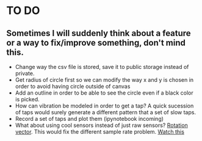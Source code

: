 # TO DO

## Sometimes I will suddenly think about a feature or a way to fix/improve something, don't mind this.

* Change way the csv file is stored, save it to public storage instead of private.
* Get radius of circle first so we can modify the way x and y is chosen in order to avoid having circle outside of canvas
* Add an outline in order to be able to see the circle even if a black color is picked.
* How can vibration be modeled in order to get a tap? A quick sucession of taps would surely generate a different pattern that a set of slow taps.
* Record a set of taps and plot them (ipynotebook incoming)
* What about using cool sensors instead of just raw sensors? [Rotation vector](https://source.android.com/devices/sensors/sensor-types.html#rotation_vector). This would fix the different sample rate problem.
[Watch this](https://www.youtube.com/watch?v=C7JQ7Rpwn2k)
